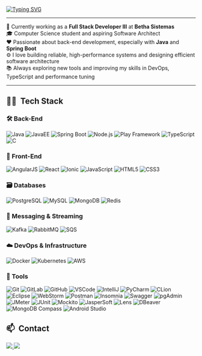 [![Typing SVG](https://readme-typing-svg.herokuapp.com?size=40&color=751aed&center=true&vCenter=true&width=1000&lines=Hello%2C+I%60m+Camile!;Welcome+:%29)](https://git.io/typing-svg)

---

🚀 Currently working as a **Full Stack Developer III** at **Betha Sistemas**  
🎓 Computer Science student and aspiring Software Architect <br/>
❤️ Passionate about back-end development, especially with **Java** and **Spring Boot**  
⚙️ I love building reliable, high-performance systems and designing efficient software architecture  
📚 Always exploring new tools and improving my skills in DevOps, TypeScript and performance tuning  

---

## 🧑‍💻 &nbsp;Tech Stack

### 🛠️ Back-End
<div>
  <img alt="Java" src="https://img.shields.io/badge/Java-ED8B00?style=for-the-badge&logo=openjdk&logoColor=white">
  <img alt="JavaEE" src="https://img.shields.io/badge/JavaEE-007396?style=for-the-badge&logo=java&logoColor=white">
  <img alt="Spring Boot" src="https://img.shields.io/badge/SpringBoot-6DB33F?style=for-the-badge&logo=springboot&logoColor=white">
  <img alt="Node.js" src="https://img.shields.io/badge/Node.js-339933?style=for-the-badge&logo=nodedotjs&logoColor=white">
  <img alt="Play Framework" src="https://img.shields.io/badge/Play_Framework-222?style=for-the-badge&logo=playwright&logoColor=white">
  <img alt="TypeScript" src="https://img.shields.io/badge/TypeScript-007ACC?style=for-the-badge&logo=typescript&logoColor=white">
  <img alt="C" src="https://img.shields.io/badge/C-00599C?style=for-the-badge&logo=c&logoColor=white">
</div>

### 🎨 Front-End
<div>
  <img alt="AngularJS" src="https://img.shields.io/badge/AngularJS-E23237?style=for-the-badge&logo=angularjs&logoColor=white">
  <img alt="React" src="https://img.shields.io/badge/React-20232A?style=for-the-badge&logo=react&logoColor=61DAFB">
  <img alt="Ionic" src="https://img.shields.io/badge/Ionic-3880FF?style=for-the-badge&logo=ionic&logoColor=white">
  <img alt="JavaScript" src="https://img.shields.io/badge/JavaScript-F7DF1E?style=for-the-badge&logo=javascript&logoColor=323330">
  <img alt="HTML5" src="https://img.shields.io/badge/HTML5-E34F26?style=for-the-badge&logo=html5&logoColor=white">
  <img alt="CSS3" src="https://img.shields.io/badge/CSS3-1572B6?style=for-the-badge&logo=css3&logoColor=white">
</div>

### 🗃️ Databases
<div>
  <img alt="PostgreSQL" src="https://img.shields.io/badge/PostgreSQL-316192?style=for-the-badge&logo=postgresql&logoColor=white">
  <img alt="MySQL" src="https://img.shields.io/badge/MySQL-4479A1?style=for-the-badge&logo=mysql&logoColor=white">
  <img alt="MongoDB" src="https://img.shields.io/badge/MongoDB-47A248?style=for-the-badge&logo=mongodb&logoColor=white">
  <img alt="Redis" src="https://img.shields.io/badge/Redis-DC382D?style=for-the-badge&logo=redis&logoColor=white">
</div>

### 📩 Messaging & Streaming
<div>
  <img alt="Kafka" src="https://img.shields.io/badge/Kafka-231F20?style=for-the-badge&logo=apachekafka&logoColor=white">
  <img alt="RabbitMQ" src="https://img.shields.io/badge/RabbitMQ-FF6600?style=for-the-badge&logo=rabbitmq&logoColor=white">
  <img alt="SQS" src="https://img.shields.io/badge/AWS_SQS-232F3E?style=for-the-badge&logo=amazonaws&logoColor=white">
</div>

### ☁️ DevOps & Infrastructure
<div>
  <img alt="Docker" src="https://img.shields.io/badge/Docker-2496ED?style=for-the-badge&logo=docker&logoColor=white">
  <img alt="Kubernetes" src="https://img.shields.io/badge/Kubernetes-326CE5?style=for-the-badge&logo=kubernetes&logoColor=white">
  <img alt="AWS" src="https://img.shields.io/badge/AWS-FF9900?style=for-the-badge&logo=amazonaws&logoColor=white">
</div>

### 🔧 Tools
<div>
  <img alt="Git" src="https://img.shields.io/badge/Git-F05032?style=for-the-badge&logo=git&logoColor=white">
  <img alt="GitLab" src="https://img.shields.io/badge/GitLab-330F63?style=for-the-badge&logo=gitlab&logoColor=white">
  <img alt="GitHub" src="https://img.shields.io/badge/GitHub-100000?style=for-the-badge&logo=github&logoColor=white">
  <img alt="VSCode" src="https://img.shields.io/badge/VS_Code-0078D4?style=for-the-badge&logo=visual%20studio%20code&logoColor=white">
  <img alt="IntelliJ" src="https://img.shields.io/badge/IntelliJ_IDEA-000000?style=for-the-badge&logo=intellij-idea&logoColor=white">
  <img alt="PyCharm" src="https://img.shields.io/badge/PyCharm-3776AB?style=for-the-badge&logo=pycharm&logoColor=white">
  <img alt="CLion" src="https://img.shields.io/badge/CLion-000000?style=for-the-badge&logo=clion&logoColor=white">
  <img alt="Eclipse" src="https://img.shields.io/badge/Eclipse-2C2255?style=for-the-badge&logo=eclipse&logoColor=white">
  <img alt="WebStorm" src="https://img.shields.io/badge/WebStorm-000000?style=for-the-badge&logo=webstorm&logoColor=white">
  <img alt="Postman" src="https://img.shields.io/badge/Postman-FF6C37?style=for-the-badge&logo=postman&logoColor=white">
  <img alt="Insomnia" src="https://img.shields.io/badge/Insomnia-4000BF?style=for-the-badge&logo=insomnia&logoColor=white">
  <img alt="Swagger" src="https://img.shields.io/badge/Swagger-85EA2D?style=for-the-badge&logo=swagger&logoColor=black">
  <img alt="pgAdmin" src="https://img.shields.io/badge/pgAdmin-336791?style=for-the-badge&logo=postgresql&logoColor=white">
  <img alt="JMeter" src="https://img.shields.io/badge/JMeter-D22128?style=for-the-badge&logo=apachejmeter&logoColor=white">
  <img alt="JUnit" src="https://img.shields.io/badge/JUnit-25A162?style=for-the-badge&logo=java&logoColor=white">
  <img alt="Mockito" src="https://img.shields.io/badge/Mockito-4CAF50?style=for-the-badge&logo=java&logoColor=white">
  <img alt="JasperSoft" src="https://img.shields.io/badge/JasperSoft-047EAA?style=for-the-badge">
  <img alt="Lens" src="https://img.shields.io/badge/Lens-3C3C3C?style=for-the-badge">
  <img alt="DBeaver" src="https://img.shields.io/badge/DBeaver-372923?style=for-the-badge">
  <img alt="MongoDB Compass" src="https://img.shields.io/badge/MongoDB_Compass-4EA94B?style=for-the-badge&logo=mongodb&logoColor=white">
  <img alt="Android Studio" src="https://img.shields.io/badge/Android_Studio-3DDC84?style=for-the-badge&logo=androidstudio&logoColor=white">
</div>


## 📫 &nbsp;Contact
<div>
   <a href="mailto:alanocamile@gmail.com">
     <img src="https://img.shields.io/badge/-Gmail-%23333?style=for-the-badge&logo=gmail&logoColor=white">
   </a>
   <a href="https://www.linkedin.com/in/camile-de-alano/">
     <img src="https://img.shields.io/badge/LinkedIn-0077B5?style=for-the-badge&logo=linkedin&logoColor=white">
   </a>
</div>
